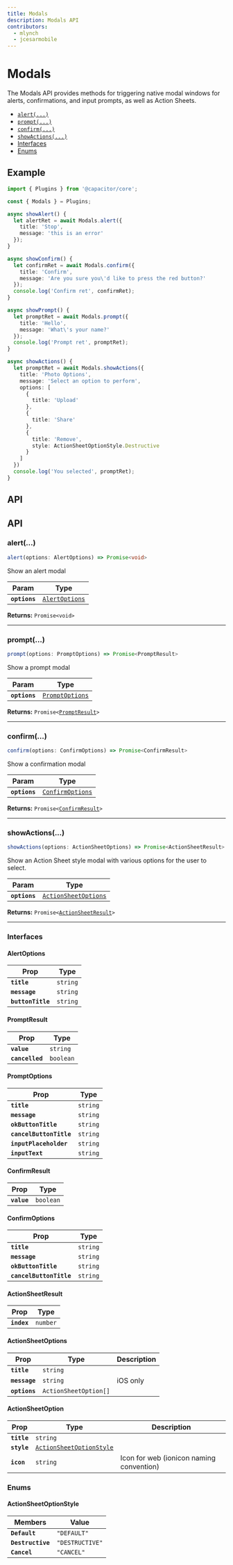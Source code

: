 ```yaml
---
title: Modals
description: Modals API
contributors:
  - mlynch
  - jcesarmobile
---
```


<plugin-platforms platforms="pwa,ios,android"></plugin-platforms>

# Modals

The Modals API provides methods for triggering native modal windows for alerts, confirmations, and input prompts, as
well as Action Sheets.

<!--DOCGEN_INDEX_START-->
* [`alert(...)`](#alert)
* [`prompt(...)`](#prompt)
* [`confirm(...)`](#confirm)
* [`showActions(...)`](#showactions)
* [Interfaces](#interfaces)
* [Enums](#enums)
<!--DOCGEN_INDEX_END-->

## Example

```typescript
import { Plugins } from '@capacitor/core';

const { Modals } = Plugins;

async showAlert() {
  let alertRet = await Modals.alert({
    title: 'Stop',
    message: 'this is an error'
  });
}

async showConfirm() {
  let confirmRet = await Modals.confirm({
    title: 'Confirm',
    message: 'Are you sure you\'d like to press the red button?'
  });
  console.log('Confirm ret', confirmRet);
}

async showPrompt() {
  let promptRet = await Modals.prompt({
    title: 'Hello',
    message: 'What\'s your name?'
  });
  console.log('Prompt ret', promptRet);
}

async showActions() {
  let promptRet = await Modals.showActions({
    title: 'Photo Options',
    message: 'Select an option to perform',
    options: [
      {
        title: 'Upload'
      },
      {
        title: 'Share'
      },
      {
        title: 'Remove',
        style: ActionSheetOptionStyle.Destructive
      }
    ]
  })
  console.log('You selected', promptRet);
}
```

## API

<!--DOCGEN_API_START-->
<!--Update the source file JSDoc comments and rerun docgen to update the docs below-->
## API

### alert(...)

```typescript
alert(options: AlertOptions) => Promise<void>
```

Show an alert modal

| Param         | Type                                                  |
| ------------- | ----------------------------------------------------- |
| **`options`** | <code><a href="#alertoptions">AlertOptions</a></code> |

**Returns:** <code>Promise&lt;void&gt;</code>

--------------------


### prompt(...)

```typescript
prompt(options: PromptOptions) => Promise<PromptResult>
```

Show a prompt modal

| Param         | Type                                                    |
| ------------- | ------------------------------------------------------- |
| **`options`** | <code><a href="#promptoptions">PromptOptions</a></code> |

**Returns:** <code>Promise&lt;<a href="#promptresult">PromptResult</a>&gt;</code>

--------------------


### confirm(...)

```typescript
confirm(options: ConfirmOptions) => Promise<ConfirmResult>
```

Show a confirmation modal

| Param         | Type                                                      |
| ------------- | --------------------------------------------------------- |
| **`options`** | <code><a href="#confirmoptions">ConfirmOptions</a></code> |

**Returns:** <code>Promise&lt;<a href="#confirmresult">ConfirmResult</a>&gt;</code>

--------------------


### showActions(...)

```typescript
showActions(options: ActionSheetOptions) => Promise<ActionSheetResult>
```

Show an Action Sheet style modal with various options for the user
to select.

| Param         | Type                                                              |
| ------------- | ----------------------------------------------------------------- |
| **`options`** | <code><a href="#actionsheetoptions">ActionSheetOptions</a></code> |

**Returns:** <code>Promise&lt;<a href="#actionsheetresult">ActionSheetResult</a>&gt;</code>

--------------------


### Interfaces


#### AlertOptions

| Prop              | Type                |
| ----------------- | ------------------- |
| **`title`**       | <code>string</code> |
| **`message`**     | <code>string</code> |
| **`buttonTitle`** | <code>string</code> |


#### PromptResult

| Prop            | Type                 |
| --------------- | -------------------- |
| **`value`**     | <code>string</code>  |
| **`cancelled`** | <code>boolean</code> |


#### PromptOptions

| Prop                    | Type                |
| ----------------------- | ------------------- |
| **`title`**             | <code>string</code> |
| **`message`**           | <code>string</code> |
| **`okButtonTitle`**     | <code>string</code> |
| **`cancelButtonTitle`** | <code>string</code> |
| **`inputPlaceholder`**  | <code>string</code> |
| **`inputText`**         | <code>string</code> |


#### ConfirmResult

| Prop        | Type                 |
| ----------- | -------------------- |
| **`value`** | <code>boolean</code> |


#### ConfirmOptions

| Prop                    | Type                |
| ----------------------- | ------------------- |
| **`title`**             | <code>string</code> |
| **`message`**           | <code>string</code> |
| **`okButtonTitle`**     | <code>string</code> |
| **`cancelButtonTitle`** | <code>string</code> |


#### ActionSheetResult

| Prop        | Type                |
| ----------- | ------------------- |
| **`index`** | <code>number</code> |


#### ActionSheetOptions

| Prop          | Type                             | Description |
| ------------- | -------------------------------- | ----------- |
| **`title`**   | <code>string</code>              |             |
| **`message`** | <code>string</code>              | iOS only    |
| **`options`** | <code>ActionSheetOption[]</code> |             |


#### ActionSheetOption

| Prop        | Type                                                                      | Description                              |
| ----------- | ------------------------------------------------------------------------- | ---------------------------------------- |
| **`title`** | <code>string</code>                                                       |                                          |
| **`style`** | <code><a href="#actionsheetoptionstyle">ActionSheetOptionStyle</a></code> |                                          |
| **`icon`**  | <code>string</code>                                                       | Icon for web (ionicon naming convention) |


### Enums


#### ActionSheetOptionStyle

| Members           | Value                      |
| ----------------- | -------------------------- |
| **`Default`**     | <code>"DEFAULT"</code>     |
| **`Destructive`** | <code>"DESTRUCTIVE"</code> |
| **`Cancel`**      | <code>"CANCEL"</code>      |


<!--DOCGEN_API_END-->
